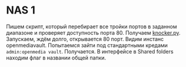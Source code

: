# NAS 1

Пишем скрипт, который перебирает все тройки портов в заданном диапазоне и проверяет доступность порта 80. Получаем [knocker.py](knocker.py). Запускаем, ждём долго, открывается 80 порт. Видим инстанс openmediavault. Попытаемся зайти под стандартными кредами `admin:openmedia vault`. Получается. В интерфейсе в Shared folders находим флаг в названии общей папки.
